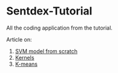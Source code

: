 # Sentdex-Tutorial

All the coding application from the tutorial.

Article on:
1. [SVM model from scratch](https://towardsdatascience.com/support-vector-machine-introduction-to-machine-learning-algorithms-934a444fca47)
2. [Kernels](https://towardsdatascience.com/kernel-function-6f1d2be6091#:~:text=In%20machine%20learning%2C%20a%20%E2%80%9Ckernel,2)
3. [K-means](https://towardsdatascience.com/k-means-clustering-algorithm-applications-evaluation-methods-and-drawbacks-aa03e644b48a)
